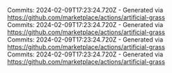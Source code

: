 Commits: 2024-02-09T17:23:24.720Z - Generated via https://github.com/marketplace/actions/artificial-grass
<br>
Commits: 2024-02-09T17:23:24.720Z - Generated via https://github.com/marketplace/actions/artificial-grass
<br>
Commits: 2024-02-09T17:23:24.720Z - Generated via https://github.com/marketplace/actions/artificial-grass
<br>
Commits: 2024-02-09T17:23:24.720Z - Generated via https://github.com/marketplace/actions/artificial-grass
<br>
